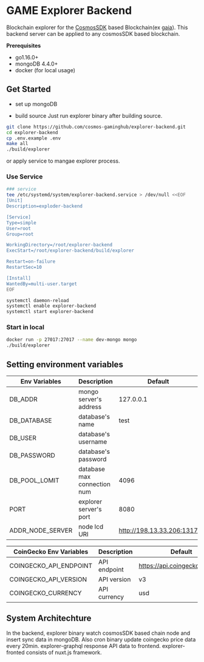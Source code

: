 # GAME Explorer Backend
Blockchain explorer for the [CosmosSDK](https://github.com/cosmos/cosmos-sdk) based Blockchain(ex [gaia](https://github.com/cosmos/gaia)). This backend server can be applied to any cosmosSDK based blockchain.

**Prerequisites**
* go1.16.0+
* mongoDB 4.4.0+
* docker (for local usage)

## Get Started
- set up mongoDB

- build source
Just run explorer binary after building source.
```bash
git clone https://github.com/cosmos-gaminghub/explorer-backend.git
cd explorer-backend
cp .env.example .env
make all
./build/explorer
```

or apply service to mangae explorer process.

### Use Service
```sh
### service
tee /etc/systemd/system/explorer-backend.service > /dev/null <<EOF
[Unit]
Description=exploder-backend

[Service]
Type=simple
User=root
Group=root

WorkingDirectory=/root/explorer-backend
ExecStart=/root/explorer-backend/build/explorer

Restart=on-failure
RestartSec=10

[Install]
WantedBy=multi-user.target
EOF

systemctl daemon-reload
systemctl enable explorer-backend
systemctl start explorer-backend
```

### Start in local

```bash
docker run -p 27017:27017 --name dev-mongo mongo
./build/explorer
```

## Setting environment variables

Env Variables| Description | Default
------------------ | ---------------------------- | --------
DB_ADDR            | mongo server's address       | 127.0.0.1
DB_DATABASE        | database's name              | test
DB_USER            | database's username          |
DB_PASSWORD        | database's password          |
DB_POOL_LOMIT      | database max connection num  | 4096
PORT               | explorer server's port       | 8080
ADDR_NODE_SERVER   | node lcd URI                 | http://198.13.33.206:1317

CoinGecko Env Variables | Description  | Default
----------------------- | -----------  | ------
COINGECKO_API_ENDPOINT  | API endpoint | https://api.coingecko.com/api
COINGECKO_API_VERSION   | API version  | v3
COINGECKO_CURRENCY      | API currency | usd


## System Architechture
In the backend, explorer binary watch cosmosSDK based chain node and insert sync data in mongoDB. Also cron binary update coingecko price data every 20min. explorer-graphql response API data to frontend. explorer-fronted consists of nuxt.js framework.
